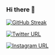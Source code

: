 ### Hi there 👋

[![GitHub Streak](https://github-readme-streak-stats.herokuapp.com/?user=aliarslanansari)](#)

[![Twitter URL](https://img.shields.io/twitter/url/https/twitter.com/aliarslanansari.svg?style=social&label=Follow%20%20aliarslanansari)](https://twitter.com/aliarslanansari)

[![Instagram URL](https://img.shields.io/?style=social&label=Follow%20%20aliarslanansari&logo=https://www.instagram.com/static/images/ico/favicon.ico/36b3ee2d91ed.ico)](https://instagram.com/aliarslanansari)

<!--
**aliarslanansari/aliarslanansari** is a ✨ _special_ ✨ repository because its `README.md` (this file) appears on your GitHub profile.

Here are some ideas to get you started:

- 🔭 I’m currently working on ...
- 🌱 I’m currently learning ...
- 👯 I’m looking to collaborate on ...
- 🤔 I’m looking for help with ...
- 💬 Ask me about ...
- 📫 How to reach me: ...
- 😄 Pronouns: ...
- ⚡ Fun fact: ...
-->
